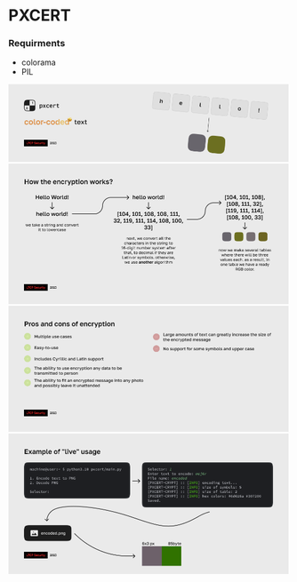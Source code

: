 # PXCERT
### Requirments
- colorama
- PIL

![sometext](https://github.com/ltcp-security/pxcert/blob/main/readme/Frame%205.png?raw=true)
![sometext](https://github.com/ltcp-security/pxcert/blob/main/readme/Frame%206.png?raw=true)
![sometext](https://raw.githubusercontent.com/ltcp-security/pxcert/main/readme/Frame%207.png)
![sometext](https://raw.githubusercontent.com/ltcp-security/pxcert/main/readme/Frame%208.png)
